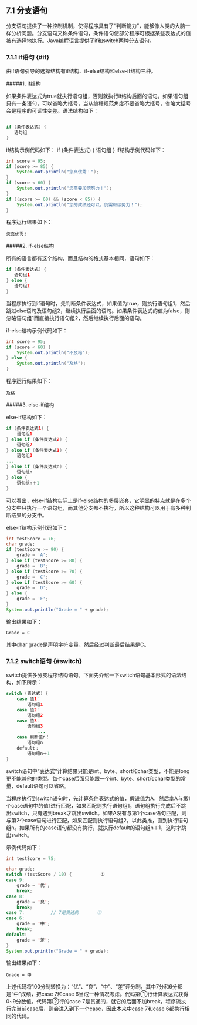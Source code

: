 ## 7.1 分支语句

分支语句提供了一种控制机制，使得程序具有了“判断能力”，能够像人类的大脑一样分析问题。分支语句又称条件语句，条件语句使部分程序可根据某些表达式的值被有选择地执行。Java编程语言提供了if和switch两种分支语句。

### 7.1.1 if语句 {#if}

由if语句引导的选择结构有if结构、if-else结构和else-if结构三种。

#####1.  if结构

如果条件表达式为true就执行语句组，否则就执行if结构后面的语句。如果语句组只有一条语句，可以省略大括号，当从编程规范角度不要省略大括号，省略大括号会是程序的可读性变差。语法结构如下：

```java

if (条件表达式) {
   语句组
}
```

if结构示例代码如下：
if (条件表达式) {
    语句组 
}
if结构示例代码如下：


```java
int score = 95;
if (score >= 85) {
	System.out.println("您真优秀！");
}
if (score < 60) {
	System.out.println("您需要加倍努力！");
}
if ((score >= 60) && (score < 85)) {
	System.out.println("您的成绩还可以，仍需继续努力！");
}
```


程序运行结果如下：

	您真优秀！

#####2.  if-else结构

所有的语言都有这个结构，而且结构的格式基本相同，语句如下：

```java
if (条件表达式) {
   语句组1 
} else {
   语句组2 
}
```

当程序执行到if语句时，先判断条件表达式，如果值为true，则执行语句组1，然后跳过else语句及语句组2，继续执行后面的语句。如果条件表达式的值为false，则忽略语句组1而直接执行语句组2，然后继续执行后面的语句。

if-else结构示例代码如下：

```java
int score = 95;
if (score < 60) {
	System.out.println("不及格");
} else {
	System.out.println("及格");
}

```
程序运行结果如下：

	及格
	
#####3.  else-if结构

else-if结构如下：

```java
if (条件表达式1) {
    语句组1 
} else if (条件表达式2) {
    语句组2
} else if (条件表达式3) {
    语句组3 
... 
} else if (条件表达式n) {
    语句组n
} else {
    语句组n＋1
}

```
可以看出，else-if结构实际上是if-else结构的多层嵌套，它明显的特点就是在多个分支中只执行一个语句组，而其他分支都不执行，所以这种结构可以用于有多种判断结果的分支中。

else-if结构示例代码如下：

```java
int testScore = 76;
char grade;
if (testScore >= 90) {
	grade = 'A';
} else if (testScore >= 80) {
	grade = 'B';
} else if (testScore >= 70) {
	grade = 'C';
} else if (testScore >= 60) {
	grade = 'D';
} else {
	grade = 'F';
}
System.out.println("Grade = " + grade);
```
输出结果如下：

	Grade = C

其中char grade是声明字符变量，然后经过判断最后结果是C。

### 7.1.2 switch语句 {#switch}

switch提供多分支程序结构语句。下面先介绍一下switch语句基本形式的语法结构，如下所示：

```java
switch (表达式) { 
    case 值1：
		语句组1 
    case 值2：
		语句组2 
    case 值3：
		语句组3 
    		... 
    case 判断值n：
		语句组n 
    default：
		语句组n＋1 
}
```
 
switch语句中“表达式”计算结果只能是int、byte、short和char类型，不能是long更不能其他的类型。每个case后面只能跟一个int、byte、short和char类型的常量，default语句可以省略。

当程序执行到switch语句时，先计算条件表达式的值，假设值为A，然后拿A与第1个case语句中的值1进行匹配，如果匹配则执行语句组1，语句组执行完成后不跳出switch，只有遇到break才跳出switch。如果A没有与第1个case语句匹配，则与第2个case语句进行匹配，如果匹配则执行语句组2，以此类推，直到执行语句组n。如果所有的case语句都没有执行，就执行default的语句组n＋1，这时才跳出switch。

示例代码如下：


```java
int testScore = 75;

char grade;
switch (testScore / 10) {			①
case 9:
	grade = '优';
	break;
case 8:
	grade = '良';
	break;
case 7:			 // 7是贯通的		②
case 6:
	grade = '中';
	break;
default:
	grade = '差';
}
System.out.println("Grade = " + grade);
```
输出结果如下：

	Grade = 中

上述代码将100分制转换为：“优”、“良”、“中”、“差”评分制，其中7分和6分都是“中”成绩，把case 7和case 6当成一种情况考虑。代码第①行计算表达式获得0~9分数值。代码第②行的case 7是贯通的，就它的后面不加break，程序流执行完当前case后，则会进入到下一个case，因此本来中case 7和case 6都执行相同的代码。